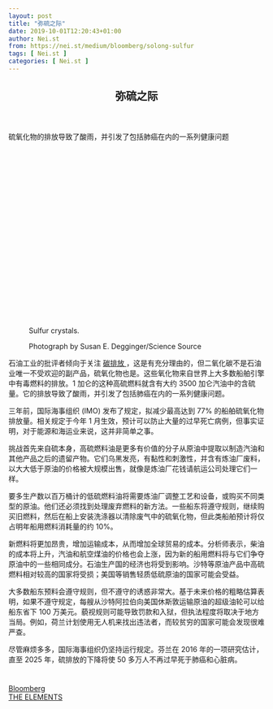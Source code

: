 ```yaml
---
layout: post
title: "弥硫之际"
date: 2019-10-01T12:20:43+01:00
author: Nei.st
from: https://nei.st/medium/bloomberg/solong-sulfur
tags: [ Nei.st ]
categories: [ Nei.st ]
---
```


<article class="post-5371 post type-post status-publish format-standard hentry category-bloomberg tag-the-elements" id="post-5371">
 <header class="page-header medium Archives">
  <div class="page-header__image">
  </div>
  <div class="page-header__content">
   <h1 class="page-title text-align-center">
    弥硫之际
   </h1>
  </div>
 </header>
 <div class="entry-content aesop-entry-content" id="post-5371-content">
  <link as="font" crossorigin="anonymous" href="//cdn.jsdelivr.net/gh/0nd1jyU39XQ/_/glyph/font-face/0uIzqoZjSuJfvSBnvgXTcApMtcVhMcpr.woff" rel="preload" type="font/woff"/>
  <link as="font" crossorigin="anonymous" href="//cdn.jsdelivr.net/gh/0nd1jyU39XQ/_/glyph/font-face/1sTnSLZWDKucPX6SAk.woff" rel="preload" type="font/woff"/>
  <p class="blog-post__description">
   硫氧化物的排放导致了酸雨，并引发了包括肺癌在内的一系列健康问题
  </p>
  <span id="more-5371">
  </span>
  <div class="container large img component-image">
   <div class="aspectRatioPlaceholder" style="padding-bottom:66.7%;height: 0;">
    <div class="progressiveMedia" data-height="1330" data-width="2000">
     <img alt="" class="progressiveMedia-image" data-src="https://cdn.jsdelivr.net/gh/0nd1jyU39XQ/_/img/1/e52bf525ly1g78bordxhpj21jk112k5v.jpg" src="https://cdn.jsdelivr.net/gh/0nd1jyU39XQ/_/img/1/e52bf525ly1g78bordxhpj21jk112k5v.jpg"/>
    </div>
   </div>
   <div class="aesop-image-component">
    <figure class="aesop-image-component-image aesop-component-align-center aesop-image-component-caption-left">
     <figcaption class="aesop-image-component-caption">
      <p class="aesop-cap-description">
       Sulfur crystals.
      </p>
      <p class="aesop-cap-cred">
       Photograph by Susan E. Degginger/Science Source
      </p>
     </figcaption>
    </figure>
   </div>
  </div>
  <p>
   石油工业的批评者倾向于关注
   <a href="https://nei.st/medium/economist/decarbonised-capitalism" rel="noopener noreferrer" target="_blank">
    碳排放
   </a>
   ，这是有充分理由的，但二氧化碳不是石油业唯一不受欢迎的副产品，硫氧化物也是。这些氧化物来自世界上大多数船舶引擎中有毒燃料的排放。1 加仑的这种高硫燃料就含有大约 3500 加仑汽油中的含硫量。它的排放导致了酸雨，并引发了包括肺癌在内的一系列健康问题。
  </p>
  <p>
   三年前，国际海事组织 (IMO) 发布了规定，拟减少最高达到 77% 的船舶硫氧化物排放量。相关规定于今年 1 月生效，预计可以防止大量的过早死亡病例，但事实证明，对于能源和海运业来说，这并非简单之事。
  </p>
  <p>
   挑战首先来自硫本身，高硫燃料油是更多有价值的分子从原油中提取以制造汽油和其他产品之后的遗留产物。它们乌黑发亮，有黏性和刺激性，并含有炼油厂废料，以大大低于原油的价格被大规模出售，就像是炼油厂花钱请航运公司处理它们一样。
  </p>
  <p>
   要多生产数以百万桶计的低硫燃料油将需要炼油厂调整工艺和设备，或购买不同类型的原油。他们还必须找到处理废弃燃料的新方法。一些船东将遵守规则，继续购买旧燃料，然后在船上安装洗涤器以清除废气中的硫氧化物，但此类船舶预计将仅占明年船用燃料消耗量的约 10%。
  </p>
  <p>
   新燃料将更加昂贵，增加运输成本，从而增加全球贸易的成本。分析师表示，柴油的成本将上升，汽油和航空煤油的价格也会上涨，因为新的船用燃料将与它们争夺原油中的一些相同成分。石油生产国的经济也将受到影响。沙特等原油产品中高硫燃料相对较高的国家将受损；美国等销售轻质低硫原油的国家可能会受益。
  </p>
  <div class="code-block code-block-1" style="margin: 8px 0; clear: both;">
   <div class="container ads_KbHEVhh8Rw">
    <div class="card card--blog post-sidebar">
     <div class="card-body">
      <div class="logo_ngcontent-kty-0">
      </div>
      <div class="iframe-blocker U6XAMK63Vh00WqvF2BacIQ">
       <div class="background-h60B">
       </div>
       <div class="WumZiPCS4MeMw4pxQ">
       </div>
      </div>
     </div>
     <div class="card-footer">
      <div class="card-footer-wrapper" layout="row bottom-left">
      </div>
     </div>
    </div>
   </div>
  </div>
  <p>
   大多数船东预料会遵守规则，但不遵守的诱惑非常大。基于未来价格的粗略估算表明，如果不遵守规定，每艘从沙特阿拉伯向美国休斯敦运输原油的超级油轮可以给船东省下 100 万美元。藐视规则可能导致罚款和入狱，但执法程度将取决于地方当局。例如，荷兰计划使用无人机来找出违法者，而较贫穷的国家可能会发现很难严查。
  </p>
  <p>
   尽管麻烦多多，国际海事组织仍坚持运行规定。芬兰在 2016 年的一项研究估计，直至 2025 年，硫排放的下降将使 50 多万人不再过早死于肺癌和心脏病。
  </p>
  <div class="container ag ah">
   <div class="fe n el">
    <a class="dt du bn bo bp bq br bs bt bu dv dw bx by dx dy" href="https://nei.st/medium/bloomberg-businessweek/2019-periodic-table-elements?source=https://www.bloomberg.com/news/articles/2019-08-28/sulfur-is-the-oil-industry-s-other-problem">
     <div class="c ff fg ag ah fh el fi fj ce fk fl fm fn fo fp fq fr fs ft fu">
      <div class="bs em en eo ep eq fv ah fw fg ag bm eu fx q fy fz p ac">
      </div>
     </div>
    </a>
   </div>
  </div>
  <div class="code-block code-block-2" style="margin: 8px 0; clear: both;">
   <br/>
   <div class="container ads_KbHEVhh8Rw">
    <div class="card card--blog post-sidebar">
     <div class="card-body">
      <div class="logo_ngcontent-kty-0">
      </div>
      <div class="iframe-blocker U6XAMK63Vh00WqvF2BacIQ">
       <div class="background-h60B">
       </div>
       <div class="WumZiPCS4MeMw4pxQ">
       </div>
      </div>
     </div>
     <div class="card-footer">
      <div class="card-footer-wrapper" layout="row bottom-left">
      </div>
     </div>
    </div>
   </div>
  </div>
 </div>
 <footer class="entry-footer">
  <div class="categories icon-link">
   <a href="https://nei.st/category/medium/bloomberg" rel="category tag">
    Bloomberg
   </a>
  </div>
  <div class="tags icon-link">
   <a href="https://nei.st/tag/the-elements" rel="tag">
    THE ELEMENTS
   </a>
  </div>
 </footer>
</article>

